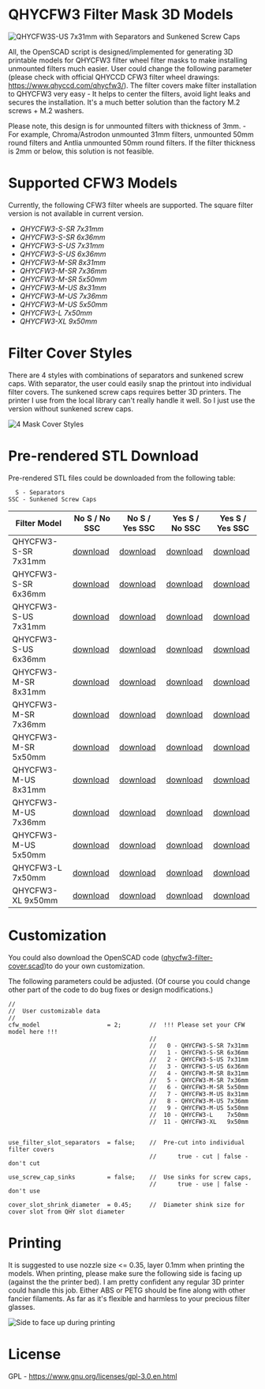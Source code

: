 # QHYCFW3 Filter Mask 3D Models

![QHYCFW3S-US 7x31mm with Separators and Sunkened Screw Caps](https://user-images.githubusercontent.com/24981822/134816844-0df083ad-7779-49d9-8e51-ca694955b816.png)

All, the OpenSCAD script is designed/implemented for generating 3D printable models for QHYCFW3 filter wheel filter masks to make installing unmounted filters much easier. User could change the following parameter (please check with official QHYCCD CFW3 filter wheel drawings: https://www.qhyccd.com/qhycfw3/). The filter covers make filter installation to QHYCFW3 very easy - It helps to center the filters, avoid light leaks and secures the installation. It's a much better solution than the factory M.2 screws + M.2 washers. 

Please note, this design is for unmounted filters with thickness of 3mm. - For example, Chroma/Astrodon unmounted 31mm filters, unmounted 50mm round filters and Antlia unmounted 50mm round filters. If the filter thickness is 2mm or below, this solution is not feasible.

# Supported CFW3 Models

Currently, the following CFW3 filter wheels are supported. The square filter version is not available in current version.

- _QHYCFW3-S-SR 7x31mm_
- _QHYCFW3-S-SR 6x36mm_
- _QHYCFW3-S-US 7x31mm_
- _QHYCFW3-S-US 6x36mm_
- _QHYCFW3-M-SR 8x31mm_
- _QHYCFW3-M-SR 7x36mm_
- _QHYCFW3-M-SR 5x50mm_
- _QHYCFW3-M-US 8x31mm_
- _QHYCFW3-M-US 7x36mm_
- _QHYCFW3-M-US 5x50mm_
- _QHYCFW3-L    7x50mm_
- _QHYCFW3-XL   9x50mm_

# Filter Cover Styles

There are 4 styles with combinations of separators and sunkened screw caps. With separator, the user could easily snap the printout into individual filter covers. The sunkened screw caps requires better 3D printers. The printer I use from the local library can't really handle it well. So I just use the version without sunkened screw caps. 

![4 Mask Cover Styles](https://github.com/mxcoppell/qhycfw3-filter-cover/blob/main/image/4-filter-cover-styles.jpeg?raw=true)

# Pre-rendered STL Download

Pre-rendered STL files could be downloaded from the following table:
```
  S - Separators
SSC - Sunkened Screw Caps
```

| Filter Model  | No S / No SSC | No S / Yes SSC | Yes S / No SSC | Yes S / Yes SSC |
| ------------- | ------------- | ------------- | ------------- | ------------- |
| QHYCFW3-S-SR 7x31mm  | [download](https://github.com/mxcoppell/qhycfw3-filter-cover/blob/main/stl/%230%20%3D%20QHYCFW3-S-SR-7x31mm-no-separator-no-sunk-screw-cap.stl)  | [download](https://github.com/mxcoppell/qhycfw3-filter-cover/blob/main/stl/%230%20%3D%20QHYCFW3-S-SR-7x31mm-no-separator-yes-sunk-screw-cap.stl)  | [download](https://github.com/mxcoppell/qhycfw3-filter-cover/blob/main/stl/%230%20%3D%20QHYCFW3-S-SR-7x31mm-yes-separator-no-sunk-screw-cap.stl)  | [download](https://github.com/mxcoppell/qhycfw3-filter-cover/blob/main/stl/%230%20%3D%20QHYCFW3-S-SR-7x31mm-yes-separator-yes-sunk-screw-cap.stl)  |
| QHYCFW3-S-SR 6x36mm  | [download](https://github.com/mxcoppell/qhycfw3-filter-cover/blob/main/stl/%231%20-%20QHYCFW3-S-SR-6x36mm-no-separator-no-sunk-screw-cap.stl)  | [download](https://github.com/mxcoppell/qhycfw3-filter-cover/blob/main/stl/%231%20-%20QHYCFW3-S-SR-6x36mm-no-separator-yes-sunk-screw-cap.stl)  | [download](https://github.com/mxcoppell/qhycfw3-filter-cover/blob/main/stl/%231%20-%20QHYCFW3-S-SR-6x36mm-yes-separator-no-sunk-screw-cap.stl)  | [download](https://github.com/mxcoppell/qhycfw3-filter-cover/blob/main/stl/%231%20-%20QHYCFW3-S-SR-6x36mm-yes-separator-yes-sunk-screw-cap.stl)  |
| QHYCFW3-S-US 7x31mm  | [download](https://github.com/mxcoppell/qhycfw3-filter-cover/blob/main/stl/%232%20%3D%20QHYCFW3-S-US-7x31mm-no-separator-no-sunk-screw-cap.stl)  | [download](https://github.com/mxcoppell/qhycfw3-filter-cover/blob/main/stl/%232%20%3D%20QHYCFW3-S-US-7x31mm-no-separator-yes-sunk-screw-cap.stl)  | [download](https://github.com/mxcoppell/qhycfw3-filter-cover/blob/main/stl/%232%20%3D%20QHYCFW3-S-US-7x31mm-yes-separator-no-sunk-screw-cap.stl)  | [download](https://github.com/mxcoppell/qhycfw3-filter-cover/blob/main/stl/%232%20%3D%20QHYCFW3-S-US-7x31mm-yes-separator-yes-sunk-screw-cap.stl)  |
| QHYCFW3-S-US 6x36mm  | [download](https://github.com/mxcoppell/qhycfw3-filter-cover/blob/main/stl/%233%20-%20QHYCFW3-S-US-6x36mm-no-separator-no-sunk-screw-cap.stl)  | [download](https://github.com/mxcoppell/qhycfw3-filter-cover/blob/main/stl/%233%20-%20QHYCFW3-S-US-6x36mm-no-separator-yes-sunk-screw-cap.stl)  | [download](https://github.com/mxcoppell/qhycfw3-filter-cover/blob/main/stl/%233%20-%20QHYCFW3-S-US-6x36mm-yes-separator-no-sunk-screw-cap.stl)  | [download](https://github.com/mxcoppell/qhycfw3-filter-cover/blob/main/stl/%233%20-%20QHYCFW3-S-US-6x36mm-yes-separator-yes-sunk-screw-cap.stl)  |
| QHYCFW3-M-SR 8x31mm  | [download](https://github.com/mxcoppell/qhycfw3-filter-cover/blob/main/stl/%234%20-%20QHYCFW3-M-SR-8x31mm-no-separator-no-sunk-screw-cap.stl)  | [download](https://github.com/mxcoppell/qhycfw3-filter-cover/blob/main/stl/%234%20-%20QHYCFW3-M-SR-8x31mm-no-separator-yes-sunk-screw-cap.stl)  | [download](https://github.com/mxcoppell/qhycfw3-filter-cover/blob/main/stl/%234%20-%20QHYCFW3-M-SR-8x31mm-yes-separator-no-sunk-screw-cap.stl)  | [download](https://github.com/mxcoppell/qhycfw3-filter-cover/blob/main/stl/%234%20-%20QHYCFW3-M-SR-8x31mm-yes-separator-yes-sunk-screw-cap.stl)  |
| QHYCFW3-M-SR 7x36mm  | [download](https://github.com/mxcoppell/qhycfw3-filter-cover/blob/main/stl/%235%20-%20QHYCFW3-M-SR-7x36mm-no-separator-no-sunk-screw-cap.stl)  | [download](https://github.com/mxcoppell/qhycfw3-filter-cover/blob/main/stl/%235%20-%20QHYCFW3-M-SR-7x36mm-no-separator-yes-sunk-screw-cap.stl)  | [download](https://github.com/mxcoppell/qhycfw3-filter-cover/blob/main/stl/%235%20-%20QHYCFW3-M-SR-7x36mm-yes-separator-no-sunk-screw-cap.stl)  | [download](https://github.com/mxcoppell/qhycfw3-filter-cover/blob/main/stl/%235%20-%20QHYCFW3-M-SR-7x36mm-yes-separator-yes-sunk-screw-cap.stl)  |
| QHYCFW3-M-SR 5x50mm  | [download](https://github.com/mxcoppell/qhycfw3-filter-cover/blob/main/stl/%236%20-%20QHYCFW3-M-SR-5x50mm-no-separator-no-sunk-screw-cap.stl)  | [download](https://github.com/mxcoppell/qhycfw3-filter-cover/blob/main/stl/%236%20-%20QHYCFW3-M-SR-5x50mm-no-separator-yes-sunk-screw-cap.stl)  | [download](https://github.com/mxcoppell/qhycfw3-filter-cover/blob/main/stl/%236%20-%20QHYCFW3-M-SR-5x50mm-yes-separator-no-sunk-screw-cap.stl)  | [download](https://github.com/mxcoppell/qhycfw3-filter-cover/blob/main/stl/%236%20-%20QHYCFW3-M-SR-5x50mm-yes-separator-yes-sunk-screw-cap.stl)  |
| QHYCFW3-M-US 8x31mm  | [download](https://github.com/mxcoppell/qhycfw3-filter-cover/blob/main/stl/%237%20-%20QHYCFW3-M-US-8x31mm-no-separator-no-sunk-screw-cap.stl)  | [download](https://github.com/mxcoppell/qhycfw3-filter-cover/blob/main/stl/%237%20-%20QHYCFW3-M-US-8x31mm-no-separator-yes-sunk-screw-cap.stl)  | [download](https://github.com/mxcoppell/qhycfw3-filter-cover/blob/main/stl/%237%20-%20QHYCFW3-M-US-8x31mm-yes-separator-no-sunk-screw-cap.stl)  | [download](https://github.com/mxcoppell/qhycfw3-filter-cover/blob/main/stl/%237%20-%20QHYCFW3-M-US-8x31mm-yes-separator-yes-sunk-screw-cap.stl)  |
| QHYCFW3-M-US 7x36mm  | [download](https://github.com/mxcoppell/qhycfw3-filter-cover/blob/main/stl/%238%20-%20QHYCFW3-M-US-7x36mm-no-separator-no-sunk-screw-cap.stl)  | [download](https://github.com/mxcoppell/qhycfw3-filter-cover/blob/main/stl/%238%20-%20QHYCFW3-M-US-7x36mm-no-separator-yes-sunk-screw-cap.stl)  | [download](https://github.com/mxcoppell/qhycfw3-filter-cover/blob/main/stl/%238%20-%20QHYCFW3-M-US-7x36mm-yes-separator-no-sunk-screw-cap.stl)  | [download](https://github.com/mxcoppell/qhycfw3-filter-cover/blob/main/stl/%238%20-%20QHYCFW3-M-US-7x36mm-yes-separator-yes-sunk-screw-cap.stl)  |
| QHYCFW3-M-US 5x50mm  | [download](https://github.com/mxcoppell/qhycfw3-filter-cover/blob/main/stl/%239%20-%20QHYCFW3-M-US-5x50mm-no-separator-no-sunk-screw-cap.stl)  | [download](https://github.com/mxcoppell/qhycfw3-filter-cover/blob/main/stl/%239%20-%20QHYCFW3-M-US-5x50mm-no-separator-yes-sunk-screw-cap.stl)  | [download](https://github.com/mxcoppell/qhycfw3-filter-cover/blob/main/stl/%239%20-%20QHYCFW3-M-US-5x50mm-yes-separator-no-sunk-screw-cap.stl)  | [download](https://github.com/mxcoppell/qhycfw3-filter-cover/blob/main/stl/%239%20-%20QHYCFW3-M-US-5x50mm-yes-separator-yes-sunk-screw-cap.stl)  |
| QHYCFW3-L    7x50mm  | [download](https://github.com/mxcoppell/qhycfw3-filter-cover/blob/main/stl/%2310%20-%20QHYCFW3-L-7x50mm-no-separator-no-sunk-screw-cap.stl)  | [download](https://github.com/mxcoppell/qhycfw3-filter-cover/blob/main/stl/%2310%20-%20QHYCFW3-L-7x50mm-no-separator-yes-sunk-screw-cap.stl)  | [download](https://github.com/mxcoppell/qhycfw3-filter-cover/blob/main/stl/%2310%20-%20QHYCFW3-L-7x50mm-yes-separator-no-sunk-screw-cap.stl)  | [download](https://github.com/mxcoppell/qhycfw3-filter-cover/blob/main/stl/%2310%20-%20QHYCFW3-L-7x50mm-yes-separator-yes-sunk-screw-cap.stl)  |
| QHYCFW3-XL   9x50mm  | [download](https://github.com/mxcoppell/qhycfw3-filter-cover/blob/main/stl/%2311%20-%20QHYCFW3-XL-9x50mm-no-separator-no-sunk-screw-cap.stl)  | [download](https://github.com/mxcoppell/qhycfw3-filter-cover/blob/main/stl/%2311%20-%20QHYCFW3-XL-9x50mm-no-separator-yes-sunk-screw-cap.stl)  | [download](https://github.com/mxcoppell/qhycfw3-filter-cover/blob/main/stl/%2311%20-%20QHYCFW3-XL-9x50mm-yes-separator-no-sunk-screw-cap.stl)  | [download](https://github.com/mxcoppell/qhycfw3-filter-cover/blob/main/stl/%2311%20-%20QHYCFW3-XL-9x50mm-yes-separator-yes-sunk-screw-cap.stl)  |

# Customization

You could also download the OpenSCAD code ([qhycfw3-filter-cover.scad](https://github.com/mxcoppell/qhycfw3-filter-cover/blob/main/openscad/qhycfw3-filter-cover.scad))to do your own customization. 

The following parameters could be adjusted. (Of course you could change other part of the code to do bug fixes or design modifications.)

```
//
//  User customizable data
//
cfw_model                   = 2;        //  !!! Please set your CFW model here !!!
                                        //
                                        //   0 - QHYCFW3-S-SR 7x31mm
                                        //   1 - QHYCFW3-S-SR 6x36mm
                                        //   2 - QHYCFW3-S-US 7x31mm
                                        //   3 - QHYCFW3-S-US 6x36mm
                                        //   4 - QHYCFW3-M-SR 8x31mm
                                        //   5 - QHYCFW3-M-SR 7x36mm
                                        //   6 - QHYCFW3-M-SR 5x50mm
                                        //   7 - QHYCFW3-M-US 8x31mm
                                        //   8 - QHYCFW3-M-US 7x36mm
                                        //   9 - QHYCFW3-M-US 5x50mm
                                        //  10 - QHYCFW3-L    7x50mm
                                        //  11 - QHYCFW3-XL   9x50mm


use_filter_slot_separators  = false;    //  Pre-cut into individual filter covers
                                        //      true - cut | false - don't cut

use_screw_cap_sinks         = false;    //  Use sinks for screw caps, 
                                        //      true - use | false - don't use
                                        
cover_slot_shrink_diameter  = 0.45;     //  Diameter shink size for cover slot from QHY slot diameter
```

# Printing

It is suggested to use nozzle size <= 0.35, layer 0.1mm when printing the models. When printing, please make sure the following side is facing up (against the the printer bed). I am pretty confident any regular 3D printer could handle this job. Either ABS or PETG should be fine along with other fancier filaments. As far as it's flexible and harmless to your precious filter glasses. 

![Side to face up during printing](https://github.com/mxcoppell/qhycfw3-filter-cover/blob/main/image/print-orientation.jpeg)


# License

GPL - https://www.gnu.org/licenses/gpl-3.0.en.html
